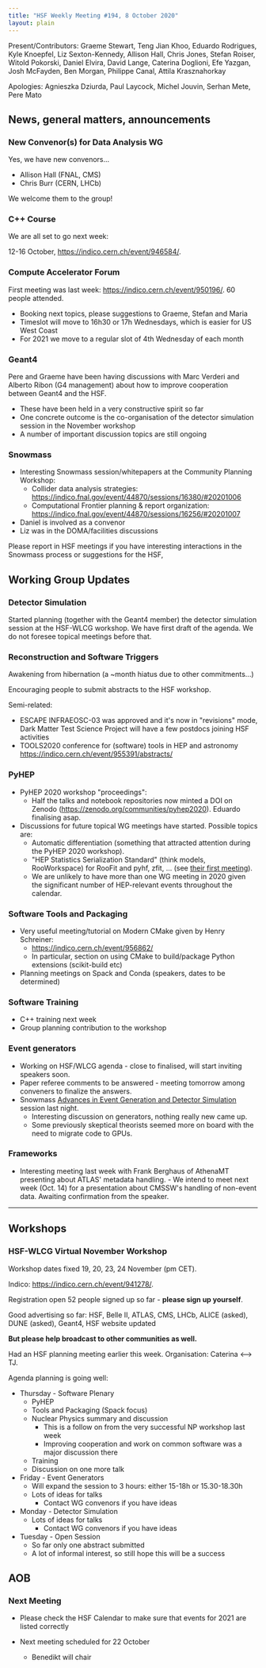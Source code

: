 ```yaml
---
title: "HSF Weekly Meeting #194, 8 October 2020"
layout: plain
---
```


Present/Contributors: Graeme Stewart, Teng Jian Khoo, Eduardo Rodrigues, Kyle
Knoepfel, Liz Sexton-Kennedy, Allison Hall, Chris Jones, Stefan Roiser, Witold
Pokorski, Daniel Elvira, David Lange, Caterina Doglioni, Efe Yazgan, Josh
McFayden, Ben Morgan, Philippe Canal, Attila Krasznahorkay

Apologies: Agnieszka Dziurda, Paul Laycock, Michel Jouvin, Serhan Mete, Pere
Mato

## News, general matters, announcements

### New Convenor(s) for Data Analysis WG

Yes, we have new convenors...

- Allison Hall (FNAL, CMS)
- Chris Burr (CERN, LHCb)

We welcome them to the group!

### C++ Course

We are all set to go next week:

12-16 October, <https://indico.cern.ch/event/946584/>.

### Compute Accelerator Forum

First meeting was last week: <https://indico.cern.ch/event/950196/>. 60 people
attended.

- Booking next topics, please suggestions to Graeme, Stefan and Maria
- Timeslot will move to 16h30 or 17h Wednesdays, which is easier for US West
  Coast
- For 2021 we move to a regular slot of 4th Wednesday of each month

### Geant4

Pere and Graeme have been having discussions with Marc Verderi and Alberto Ribon
(G4 management) about how to improve cooperation between Geant4 and the HSF.

- These have been held in a very constructive spirit so far
- One concrete outcome is the co-organisation of the detector simulation session
  in the November workshop
- A number of important discussion topics are still ongoing

### Snowmass

- Interesting Snowmass session/whitepapers at the Community Planning Workshop:
  - Collider data analysis strategies:
    <https://indico.fnal.gov/event/44870/sessions/16380/#20201006>
  - Computational Frontier planning & report organization:
    <https://indico.fnal.gov/event/44870/sessions/16256/#20201007>
- Daniel is involved as a convenor
- Liz was in the DOMA/facilities discussions

Please report in HSF meetings if you have interesting interactions in the
Snowmass process or suggestions for the HSF,

## Working Group Updates

### Detector Simulation

Started planning (together with the Geant4 member) the detector simulation
session at the HSF-WLCG workshop. We have first draft of the agenda. We do not
foresee topical meetings before that.

### Reconstruction and Software Triggers

Awakening from hibernation (a ~month hiatus due to other commitments...)

Encouraging people to submit abstracts to the HSF workshop.

Semi-related:

- ESCAPE INFRAEOSC-03 was approved and it's now in "revisions" mode, Dark Matter
  Test Science Project will have a few postdocs joining HSF activities
- TOOLS2020 conference for (software) tools in HEP and astronomy
  <https://indico.cern.ch/event/955391/abstracts/>

### PyHEP

- PyHEP 2020 workshop "proceedings":
  - Half the talks and notebook repositories now minted a DOI on Zenodo
    (<https://zenodo.org/communities/pyhep2020>). Eduardo finalising asap.
- Discussions for future topical WG meetings have started. Possible topics are:
  - Automatic differentiation (something that attracted attention during the
    PyHEP 2020 workshop).
  - "HEP Statistics Serialization Standard" (think models, RooWorkspace) for
    RooFit and pyhf, zfit, ... (see
    [their first meeting](https://indico.cern.ch/event/896473/)).
  - We are unlikely to have more than one WG meeting in 2020 given the
    significant number of HEP-relevant events throughout the calendar.

### Software Tools and Packaging

- Very useful meeting/tutorial on Modern CMake given by Henry Schreiner:
  - <https://indico.cern.ch/event/956862/>
  - In particular, section on using CMake to build/package Python extensions
    (scikit-build etc)
- Planning meetings on Spack and Conda (speakers, dates to be determined)

### Software Training

- C++ training next week
- Group planning contribution to the workshop

### Event generators

- Working on HSF/WLCG agenda - close to finalised, will start inviting speakers
  soon.
- Paper referee comments to be answered - meeting tomorrow among conveners to
  finalize the answers.
- Snowmass
  [Advances in Event Generation and Detector Simulation](https://indico.fnal.gov/event/44870/sessions/16258/#20201007)
  session last night.
  - Interesting discussion on generators, nothing really new came up.
  - Some previously skeptical theorists seemed more on board with the need to
    migrate code to GPUs.

### Frameworks

- Interesting meeting last week with Frank Berghaus of AthenaMT presenting about
  ATLAS' metadata handling. - We intend to meet next week (Oct. 14) for a
  presentation about CMSSW's handling of non-event data. Awaiting confirmation
  from the speaker.

---

## Workshops

### HSF-WLCG Virtual November Workshop

Workshop dates fixed 19, 20, 23, 24 November (pm CET).

Indico: <https://indico.cern.ch/event/941278/>.

Registration open 52 people signed up so far - **please sign up yourself**.

Good advertising so far: HSF, Belle II, ATLAS, CMS, LHCb, ALICE (asked), DUNE
(asked), Geant4, HSF website updated

**But please help broadcast to other communities as well.**

Had an HSF planning meeting earlier this week. Organisation: Caterina <--> TJ.

Agenda planning is going well:

- Thursday - Software Plenary
  - PyHEP
  - Tools and Packaging (Spack focus)
  - Nuclear Physics summary and discussion
    - This is a follow on from the very successful NP workshop last week
    - Improving cooperation and work on common software was a major discussion
      there
  - Training
  - Discussion on one more talk
- Friday - Event Generators
  - Will expand the session to 3 hours: either 15-18h or 15.30-18.30h
  - Lots of ideas for talks
    - Contact WG convenors if you have ideas
- Monday - Detector Simulation
  - Lots of ideas for talks
    - Contact WG convenors if you have ideas
- Tuesday - Open Session
  - So far only one abstract submitted
  - A lot of informal interest, so still hope this will be a success

## AOB

### Next Meeting

- Please check the HSF Calendar to make sure that events for 2021 are listed
  correctly

- Next meeting scheduled for 22 October
  - Benedikt will chair
